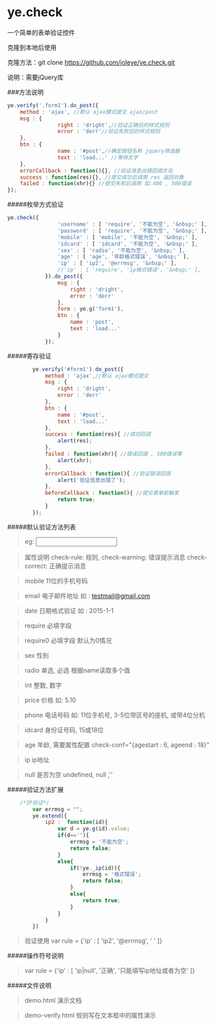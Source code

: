 ye.check
========

一个简单的表单验证控件

克隆到本地后使用


克隆方法：git clone https://github.com/joleye/ye.check.git


说明：需要jQuery库

###方法说明

```js
ye.verify('.form1').do_post({
	method : 'ajax', //默认 ajax模式提交 ajax/post
	msg : {
				right : 'dright',//验证正确后的样式规则
				error : 'derr'//验证失败后的样式规则
	},
	btn : {
				name : '#post',//确定按钮名称 jquery筛选器
				text : 'load...' //等待文字
	},
	errorCallback : function(){}, //验证消息出错回调方法
	success : function(res){}, //提交成功后调用 res 返回对象
	failed : function(xhr){} //提交失败后调用 如:400 , 500错误
});
```

#####枚举方式验证
```js
ye.check({
				'username' : [ 'require', '不能为空', '&nbsp;' ],
				'password' : [ 'require', '不能为空', '&nbsp;' ],
				'mobile' : [ 'mobile', '不能为空', '&nbsp;' ],
				'idcard' : [ 'idcard', '不能为空', '&nbsp;' ],
				'sex' : [ 'radio', '不能为空', '&nbsp;' ],
				'age' : [ 'age', '年龄格式错误', '&nbsp;' ],
				'ip' : [ 'ip2', '@errmsg', '&nbsp;' ],
				//'ip' : [ 'require', 'ip格式错误', '&nbsp;' ],
			}).do_post({
				msg : {
					right : 'dright',
					error : 'derr'
				},
				form : ye.g('form1'),
				btn : {
					name : 'post',
					text : 'load...'
				}
			});
```

#####寄存验证
```js
		ye.verify('#form1').do_post({
			method : 'ajax',//默认 ajax模式提交
			msg : {
				right : 'dright',
				error : 'derr'
			},
			btn : {
				name : '#post',
				text : 'load...'
			},
			success : function(res){ //成功回调
				alert(res);
			},
			failed : function(xhr){ //错误回调 , 500错误等
				alert(xhr);
			},
			errorCallback : function(){ //验证错误回调
				alert('验证信息出错了');
			},
			beforeCallback : function(){ //提交表单前触发
				return true;
			}
		});
```

#####默认验证方法列表
>eg: <input type="text" name="idcard" check-rule="idcard" check-warning="错误" check-correct="正确" />

>属性说明  check-rule:  规则, check-warning: 错误提示消息 check-correct: 正确提示消息

>mobile 11位的手机号码

>email 电子邮件地址 如 : testmail@gmail.com

>date 日期格式验证 如 : 2015-1-1

>require 必填字段

>require0 必填字段 默认为0情况

>sex 性别

>radio 单选, 必选 根据name读取多个值

>int 整数, 数字

>price 价格 如: 5.10

>phone 电话号码 如: 11位手机号, 3-5位带区号的座机, 或带4位分机

>idcard 身份证号码, 15或18位

>age 年龄, 需要属性配置 check-conf="{agestart : 6, ageend : 18}"

>ip ip地址

>null 是否为空 undefined, null ,''

#####验证方法扩展
```js
	/*IP验证*/
		var errmsg = "";
		ye.extend({
			ip2 :  function(id){
				var d = ye.g(id).value;
				if(d==''){
					errmsg = '不能为空';
					return false;
				}
				else{
					if(!ye._ip(id)){
						errmsg = '格式错误';
						return false;
					}
					else{
						return true;
					}
				}			
			}
		})
```

>验证使用
>var rule = {'ip' : [ 'ip2', '@errmsg', '&nbsp;' ]}

#####操作符号说明
>var rule = {'ip' : [ 'ip|null', '正确', '只能填写ip地址或者为空' ]}


#####文件说明
>demo.html 演示文档

>demo-verify.html 规则写在文本框中的属性演示 

